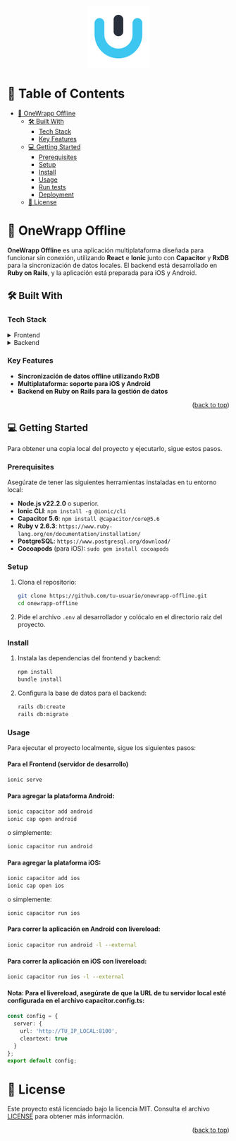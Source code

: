<a name="readme-top"></a>

<div align="center">

  <img src="./src/assets/images/favicon.png" alt="logo" width="140" height="auto" />
  <br/>

</div>

# 📗 Table of Contents

- [📖 OneWrapp Offline](#onewrapp-offline)
  - [🛠 Built With](#built-with)
    - [Tech Stack](#tech-stack)
    - [Key Features](#key-features)
  - [💻 Getting Started](#getting-started)
    - [Prerequisites](#prerequisites)
    - [Setup](#setup)
    - [Install](#install)
    - [Usage](#usage)
    - [Run tests](#run-tests)
    - [Deployment](#deployment)
  - [📝 License](#license)

# 📖 OneWrapp Offline <a name="about-project"></a>

**OneWrapp Offline** es una aplicación multiplataforma diseñada para funcionar sin conexión, utilizando **React** e **Ionic** junto con **Capacitor** y **RxDB** para la sincronización de datos locales. El backend está desarrollado en **Ruby on Rails**, y la aplicación está preparada para iOS y Android.

## 🛠 Built With <a name="built-with"></a>

### Tech Stack <a name="tech-stack"></a>

<details>
<summary>Frontend</summary>
  <ul>
    <li><a href="https://reactjs.org/">React</a></li>
    <li><a href="https://ionicframework.com/">Ionic</a></li>
    <li><a href="https://capacitorjs.com/">Capacitor</a></li>
    <li><a href="https://rxdb.info/">RxDB</a></li>
  </ul>
</details>

<details>
<summary>Backend</summary>
  <ul>
    <li><a href="https://rubyonrails.org/">Ruby on Rails</a></li>
    <li><a href="https://www.postgresql.org/">PostgreSQL</a></li>
  </ul>
</details>

### Key Features <a name="key-features"></a>

- **Sincronización de datos offline utilizando RxDB**
- **Multiplataforma: soporte para iOS y Android**
- **Backend en Ruby on Rails para la gestión de datos**

<p align="right">(<a href="#readme-top">back to top</a>)</p>

## 💻 Getting Started <a name="getting-started"></a>

Para obtener una copia local del proyecto y ejecutarlo, sigue estos pasos.

### Prerequisites

Asegúrate de tener las siguientes herramientas instaladas en tu entorno local:

- **Node.js v22.2.0** o superior.
- **Ionic CLI**: `npm install -g @ionic/cli`
- **Capacitor 5.6**: `npm install @capacitor/core@5.6`
- **Ruby v 2.6.3**: `https://www.ruby-lang.org/en/documentation/installation/`
- **PostgreSQL**: `https://www.postgresql.org/download/`
- **Cocoapods** (para iOS): `sudo gem install cocoapods`

### Setup

1. Clona el repositorio:
    ```sh
    git clone https://github.com/tu-usuario/onewrapp-offline.git
    cd onewrapp-offline
    ```

2. Pide el archivo `.env` al desarrollador y colócalo en el directorio raíz del proyecto.

### Install

1. Instala las dependencias del frontend y backend:
    ```sh
    npm install
    bundle install
    ```

2. Configura la base de datos para el backend:
    ```sh
    rails db:create
    rails db:migrate
    ```

### Usage

Para ejecutar el proyecto localmente, sigue los siguientes pasos:

#### Para el Frontend (servidor de desarrollo)
```sh
ionic serve
```

#### Para agregar la plataforma Android:
```sh
ionic capacitor add android
ionic cap open android
```
o simplemente:
```sh
ionic capacitor run android
```

#### Para agregar la plataforma iOS:
```sh
ionic capacitor add ios
ionic cap open ios
```
o simplemente:
```sh
ionic capacitor run ios
```

#### Para correr la aplicación en Android con livereload:
```sh
ionic capacitor run android -l --external
```

#### Para correr la aplicación en iOS con livereload:
```sh
ionic capacitor run ios -l --external
```

#### Nota: Para el livereload, asegúrate de que la URL de tu servidor local esté configurada en el archivo capacitor.config.ts:

```typescript
const config = {
  server: {
    url: 'http://TU_IP_LOCAL:8100',
    cleartext: true
  }
};
export default config;
```
# 📝 License <a name="license"></a>

Este proyecto está licenciado bajo la licencia MIT. Consulta el archivo [LICENSE](./LICENCE) para obtener más información.

<p align="right">(<a href="#readme-top">back to top</a>)</p>
